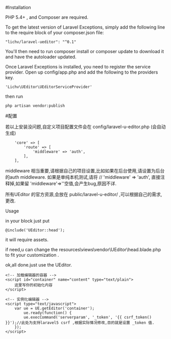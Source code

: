#Installation

PHP 5.4+ , and Composer are required.

To get the latest version of Laravel Exceptions, simply add the following line to the require block of your composer.json file:
```
"lichv/laravel-ueditor": "^0.1"
```

You'll then need to run composer install or composer update to download it and have the autoloader updated.

Once Laravel Exceptions is installed, you need to register the service provider. Open up config/app.php and add the following to the providers key.
```
'Lichv\UEditor\UEditorServiceProvider'
```
then run
```
php artisan vendor:publish
```
#配置

若以上安装没问题,自定义项目配置文件会在 config/laravel-u-editor.php (会自动生成)
```
    'core' => [
        'route' => [
            'middleware' => 'auth',
        ],
    ],
```
middleware 相当重要,请根据自己的项目设置,比如如果在后台使用,请设置为后台的auth middleware. 如果是单纯本机测试,请将 // 'middleware' => 'auth', 直接注释掉,如果留 'middleware'=>''空值,会产生bug,原因不详.

所有UEditor 的官方资源,会放在 public/laravel-u-editor/ ,可以根据自己的需求,更改.

Usage

in your <head> block just put
```
@include('UEditor::head');
```
it will require assets.

if need,u can change the resources\views\vendor\UEditor\head.blade.php to fit your customization .

ok,all done.just use the UEditor.
```
<!-- 加载编辑器的容器 -->
<script id="container" name="content" type="text/plain">
    这里写你的初始化内容
</script>

<!-- 实例化编辑器 -->
<script type="text/javascript">
    var ue = UE.getEditor('container');
        ue.ready(function() {
        ue.execCommand('serverparam', '_token', '{{ csrf_token() }}');//此处为支持laravel5 csrf ,根据实际情况修改,目的就是设置 _token 值.    
    });
</script>
```
